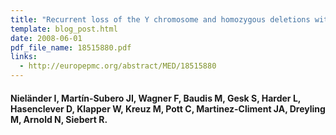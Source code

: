 ```yaml
---
title: "Recurrent loss of the Y chromosome and homozygous deletions within the pseudoautosomal region 1: association with male predominance in mantle cell lymphoma"
template: blog_post.html 
date: 2008-06-01
pdf_file_name: 18515880.pdf
links:
  - http://europepmc.org/abstract/MED/18515880
---
```


#### Nieländer I, Martín-Subero JI, Wagner F, Baudis M, Gesk S, Harder L, Hasenclever D, Klapper W, Kreuz M, Pott C, Martinez-Climent JA, Dreyling M, Arnold N, Siebert R.


